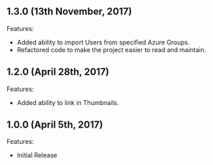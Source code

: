 ## 1.3.0 (13th November, 2017)

Features:

  - Added ability to import Users from specified Azure Groups.
  - Refactored code to make the project easier to read and maintain.

## 1.2.0 (April 28th, 2017)

Features:

  - Added ability to link in Thumbnails.

## 1.0.0 (April 5th, 2017)

Features:

  - Initial Release
